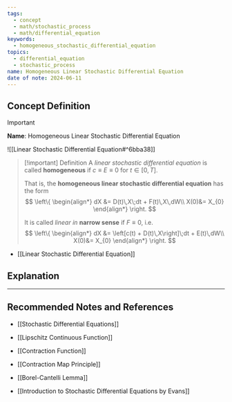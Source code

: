 ```yaml
---
tags:
  - concept
  - math/stochastic_process
  - math/differential_equation
keywords:
  - homogeneous_stochastic_differential_equation
topics:
  - differential_equation
  - stochastic_process
name: Homogeneous Linear Stochastic Differential Equation
date of note: 2024-06-11
---
```


## Concept Definition

>[!important]
>**Name**: Homogeneous Linear Stochastic Differential Equation

![[Linear Stochastic Differential Equation#^6bba38]]

>[!important] Definition
>A *linear stochastic differential equation* is called **homogeneous** if $c \equiv E \equiv0$ for $t\in [0,T].$ 
>
>That is, the **homogeneous linear stochastic differential equation** has the form
>$$
>\left\{ 
>\begin{align*}
>dX &= D(t)\,X\;dt + F(t)\,X\,dW\\
>X(0)&= X_{0}
>\end{align*}
>\right.
>$$ 
>
>It is called *linear in* **narrow sense** if $F \equiv 0$, i.e.
>$$
>\left\{ 
>\begin{align*}
>dX &= \left[c(t) + D(t)\,X\right]\;dt + E(t)\,dW\\
>X(0)&= X_{0}
>\end{align*}
>\right.
>$$

- [[Linear Stochastic Differential Equation]]



## Explanation





-----------
##  Recommended Notes and References

- [[Stochastic Differential Equations]]

- [[Lipschitz Continuous Function]]
- [[Contraction Function]]
- [[Contraction Map Principle]]
- [[Borel-Cantelli Lemma]]


- [[Introduction to Stochastic Differential Equations by Evans]]